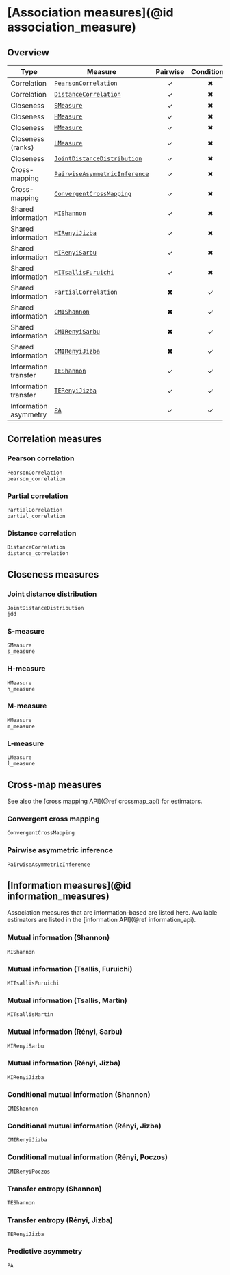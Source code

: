 # [Association measures](@id association_measure)

## Overview

| Type                  | Measure                               | Pairwise | Conditional | Function version               |
| --------------------- | ------------------------------------- | :------: | :---------: | ------------------------------ |
| Correlation           | [`PearsonCorrelation`](@ref)          |    ✓    |     ✖      | [`pearson_correlation`](@ref)  |
| Correlation           | [`DistanceCorrelation`](@ref)         |    ✓    |     ✖      | [`distance_correlation`](@ref) |
| Closeness             | [`SMeasure`](@ref)                    |    ✓    |     ✖      | [`s_measure`](@ref)            |
| Closeness             | [`HMeasure`](@ref)                    |    ✓    |     ✖      | [`h_measure`](@ref)            |
| Closeness             | [`MMeasure`](@ref)                    |    ✓    |     ✖      | [`m_measure`](@ref)            |
| Closeness (ranks)     | [`LMeasure`](@ref)                    |    ✓    |     ✖      | [`l_measure`](@ref)            |
| Closeness             | [`JointDistanceDistribution`](@ref)   |    ✓    |     ✖      | [`jdd`](@ref)                  |
| Cross-mapping         | [`PairwiseAsymmetricInference`](@ref) |    ✓    |     ✖      | [`crossmap`](@ref)             |
| Cross-mapping         | [`ConvergentCrossMapping`](@ref)      |    ✓    |     ✖      | [`crossmap`](@ref)             |
| Shared information    | [`MIShannon`](@ref)                   |    ✓    |     ✖      | [`mutualinfo`](@ref)           |
| Shared information    | [`MIRenyiJizba`](@ref)                |    ✓    |     ✖      | [`mutualinfo`](@ref)           |
| Shared information    | [`MIRenyiSarbu`](@ref)                |    ✓    |     ✖      | [`mutualinfo`](@ref)           |
| Shared information    | [`MITsallisFuruichi`](@ref)           |    ✓    |     ✖      | [`mutualinfo`](@ref)           |
| Shared information    | [`PartialCorrelation`](@ref)          |    ✖    |     ✓      | [`partial_correlation`](@ref)  |
| Shared information    | [`CMIShannon`](@ref)                  |    ✖    |     ✓      | [`condmutualinfo`](@ref)       |
| Shared information    | [`CMIRenyiSarbu`](@ref)               |    ✖    |     ✓      | [`condmutualinfo`](@ref)       |
| Shared information    | [`CMIRenyiJizba`](@ref)               |    ✖    |     ✓      | [`condmutualinfo`](@ref)       |
| Information transfer  | [`TEShannon`](@ref)                   |    ✓    |     ✓      | [`transferentropy`](@ref)      |
| Information transfer  | [`TERenyiJizba`](@ref)                |    ✓    |     ✓      | [`transferentropy`](@ref)      |
| Information asymmetry | [`PA`](@ref)                          |    ✓    |     ✓      | [`asymmetry`](@ref)      |

## Correlation measures

### Pearson correlation

```@docs
PearsonCorrelation
pearson_correlation
```

### Partial correlation

```@docs
PartialCorrelation
partial_correlation
```

### Distance correlation

```@docs
DistanceCorrelation
distance_correlation
```

## Closeness measures

### Joint distance distribution

```@docs
JointDistanceDistribution
jdd
```

### S-measure

```@docs
SMeasure
s_measure
```

### H-measure

```@docs
HMeasure
h_measure
```

### M-measure

```@docs
MMeasure
m_measure
```

### L-measure

```@docs
LMeasure
l_measure
```

## Cross-map measures

See also the [cross mapping API](@ref crossmap_api) for estimators.

### Convergent cross mapping

```@docs
ConvergentCrossMapping
```

### Pairwise asymmetric inference

```@docs
PairwiseAsymmetricInference
```

## [Information measures](@id information_measures)

Association measures that are information-based are listed here. Available estimators
are listed in the [information API](@ref information_api).

### Mutual information (Shannon)

```@docs
MIShannon
```

### Mutual information (Tsallis, Furuichi)

```@docs
MITsallisFuruichi
```

### Mutual information (Tsallis, Martin)

```@docs
MITsallisMartin
```

### Mutual information (Rényi, Sarbu)

```@docs
MIRenyiSarbu
```

### Mutual information (Rényi, Jizba)

```@docs
MIRenyiJizba
```

### Conditional mutual information (Shannon)

```@docs
CMIShannon
```

### Conditional mutual information (Rényi, Jizba)

```@docs
CMIRenyiJizba
```

### Conditional mutual information (Rényi, Poczos)

```@docs
CMIRenyiPoczos
```

### Transfer entropy (Shannon)

```@docs
TEShannon
```

### Transfer entropy (Rényi, Jizba)

```@docs
TERenyiJizba
```

### Predictive asymmetry

```@docs
PA
```
